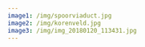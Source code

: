 ```yaml
---
image1: /img/spoorviaduct.jpg
image2: /img/korenveld.jpg
image3: /img/img_20180120_113431.jpg
---
```


